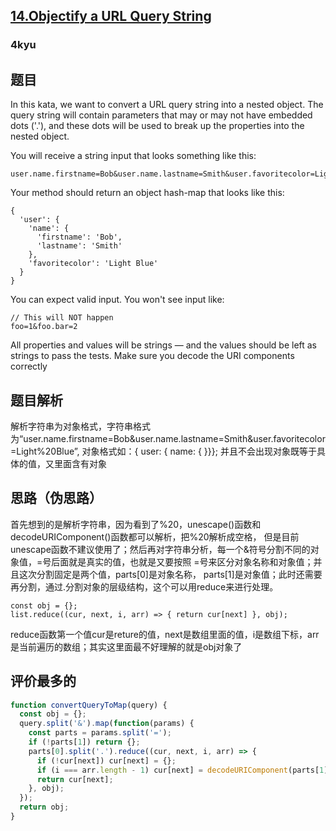 ## [14.Objectify a URL Query String](https://www.codewars.com/kata/5286d92ec6b5a9045c000087/javascript)
### 4kyu

## 题目
In this kata, we want to convert a URL query string into a nested object. 
The query string will contain parameters that may or may not have embedded dots ('.'), and these dots will be used to break up the properties into the nested object.

You will receive a string input that looks something like this:
```
user.name.firstname=Bob&user.name.lastname=Smith&user.favoritecolor=Light%20Blue
```
Your method should return an object hash-map that looks like this:
```
{
  'user': {
    'name': {
      'firstname': 'Bob',
      'lastname': 'Smith'
    },
    'favoritecolor': 'Light Blue'
  }
}
```
You can expect valid input. You won't see input like:
```
// This will NOT happen
foo=1&foo.bar=2
```
All properties and values will be strings — and the values should be left as strings to pass the tests.
Make sure you decode the URI components correctly

## 题目解析
解析字符串为对象格式，字符串格式为“user.name.firstname=Bob&user.name.lastname=Smith&user.favoritecolor=Light%20Blue”, 
对象格式如：{ user: { name: { }}}; 并且不会出现对象既等于具体的值，又里面含有对象

## 思路（伪思路）
首先想到的是解析字符串，因为看到了%20，unescape()函数和decodeURIComponent()函数都可以解析，把%20解析成空格，
但是目前unescape函数不建议使用了；然后再对字符串分析，每一个&符号分割不同的对象值，=号后面就是真实的值，也就是又要按照
=号来区分对象名称和对象值；并且这次分割固定是两个值，parts[0]是对象名称， parts[1]是对象值；此时还需要再分割，通过.分割对象的层级结构，这个可以用reduce来进行处理。
```
const obj = {};
list.reduce((cur, next, i, arr) => { return cur[next] }, obj);
```
reduce函数第一个值cur是reture的值，next是数组里面的值，i是数组下标，arr是当前遍历的数组；其实这里面最不好理解的就是obj对象了


## 评价最多的
```js
function convertQueryToMap(query) {
  const obj = {};
  query.split('&').map(function(params) {
    const parts = params.split('=');
    if (!parts[1]) return {};
    parts[0].split('.').reduce((cur, next, i, arr) => {
      if (!cur[next]) cur[next] = {};
      if (i === arr.length - 1) cur[next] = decodeURIComponent(parts[1]);
      return cur[next];
    }, obj);
  });
  return obj;
}
```
